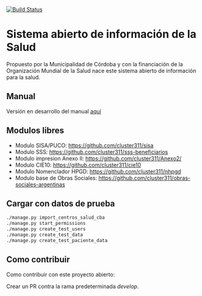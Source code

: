 [![Build Status](https://travis-ci.org/cluster311/ggg.svg?branch=master)](https://travis-ci.org/cluster311/ggg)

# Sistema abierto de información de la Salud

Propuesto por la Municipalidad de Córdoba y con la
financiación de la Organización Mundial de la Salud
nace este sistema abierto de información para la salud.

## Manual

Versión en desarrollo del manual [aquí](https://docs.google.com/document/d/1ePgRHtQiG81u2eF4qf48ozq4RMyviwgu/export?format=pdf)

## Modulos libres 

 - Modulo SISA/PUCO: https://github.com/cluster311/sisa
 - Modulo SSS: https://github.com/cluster311/sss-beneficiarios
 - Modulo impresion Anexo II: https://github.com/cluster311/Anexo2/
 - Modulo CIE10: https://github.com/cluster311/cie10
 - Modulo Nomenclador HPGD: https://github.com/cluster311/nhpgd
 - Modulo base de Obras Sociales: https://github.com/cluster311/obras-sociales-argentinas

## Cargar con datos de prueba

```bash
./manage.py import_centros_salud_cba
./manage.py start_permissions
./manage.py create_test_users
./manage.py create_test_data
./manage.py create_test_paciente_data

```
## Como contribuir

Como contribuir con este proyecto abierto:

Crear un PR contra la rama predeterminada _develop_.
